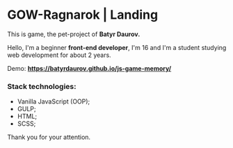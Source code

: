 # GOW-Ragnarok | Landing
This is game, the pet-project of **Batyr Daurov.**

Hello, I'm a beginner **front-end developer**, I'm 16 and I'm a student studying web development for about 2 years.

Demo: **https://batyrdaurov.github.io/js-game-memory/**

### Stack technologies:
* Vanilla JavaScript (OOP);
* GULP;
* HTML;
* SCSS;


Thank you for your attention.
